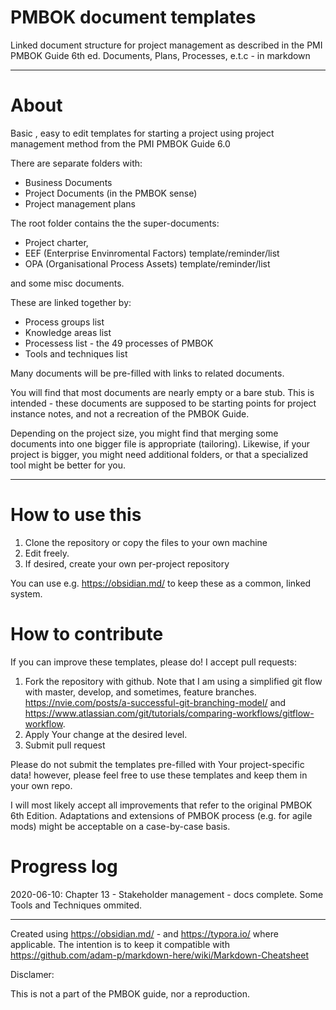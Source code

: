 # PMBOK document templates
Linked document structure for project management as described in the PMI PMBOK Guide 6th ed.  Documents, Plans, Processes, e.t.c - in markdown

---

# About

Basic , easy to edit templates for starting a project using project management method from the PMI PMBOK Guide 6.0

There are separate folders with:

- Business Documents 
- Project Documents (in the PMBOK sense)
- Project management plans 



The root folder contains the the super-documents:

- Project charter, 
- EEF (Enterprise Envinromental Factors) template/reminder/list
- OPA (Organisational Process Assets) template/reminder/list

and some misc documents.



These are linked together by:

- Process groups list
- Knowledge areas list
- Processess list - the 49 processes of PMBOK 
- Tools and techniques list



Many documents will be pre-filled with links to related documents.

You will find that most documents are nearly empty or a bare stub. This is intended - these documents are supposed to be starting points for project instance notes, and not a recreation of the PMBOK Guide.  

Depending on the project size, you might find that merging some documents into one bigger file is appropriate (tailoring). Likewise, if your project is bigger, you might need additional folders, or that a specialized tool might be better for you.



------



# How to use this

1. Clone the repository or copy the files to your own machine
2. Edit freely.
3. If desired, create your own per-project repository

You can use e.g. https://obsidian.md/ to keep these as a common, linked system. 



# How to contribute

If you can improve these templates, please do! I accept pull requests:

1. Fork the repository with github. Note that I am using a simplified git flow with master, develop, and sometimes, feature branches. https://nvie.com/posts/a-successful-git-branching-model/ and https://www.atlassian.com/git/tutorials/comparing-workflows/gitflow-workflow. 
2. Apply Your change at the desired level.
3. Submit pull request

Please do not submit the templates pre-filled with Your project-specific data! however, please feel free to use these templates and keep them in your own repo. 

I will most likely accept all improvements that refer to the original PMBOK 6th Edition. Adaptations and extensions of PMBOK process (e.g. for agile mods) might be acceptable on a case-by-case basis.



# Progress log



2020-06-10: Chapter 13 - Stakeholder management - docs complete. Some Tools and Techniques ommited.



---

Created using https://obsidian.md/ - and https://typora.io/ where applicable. The intention is to keep it compatible with https://github.com/adam-p/markdown-here/wiki/Markdown-Cheatsheet



Disclamer:

This is not a part of the  PMBOK guide, nor a reproduction.